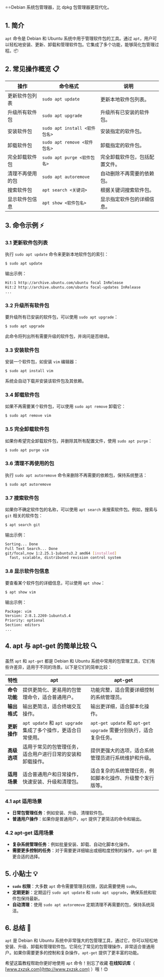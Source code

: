 

⭐⭐Debian 系统包管理器，比 dpkg 包管理器更现代化。

## 1. 简介

`apt` 命令是 Debian 和 Ubuntu 系统中用于管理软件包的工具。通过 `apt`，用户可以轻松地安装、更新、卸载和管理软件包。它集成了多个功能，能够简化包管理过程。📦

## 2. 常见操作概览 📋

| 操作                             | 命令格式                          | 说明                                |
|----------------------------------|-----------------------------------|-------------------------------------|
| 更新软件包列表                   | `sudo apt update`                 | 更新本地软件包列表。                |
| 升级所有软件包                   | `sudo apt upgrade`                | 升级所有已安装的软件包。            |
| 安装软件包                        | `sudo apt install <软件包名>`     | 安装指定的软件包。                  |
| 卸载软件包                        | `sudo apt remove <软件包名>`      | 卸载指定的软件包。                  |
| 完全卸载软件包                    | `sudo apt purge <软件包名>`       | 完全卸载软件包，包括配置文件。      |
| 清理不再使用的包                  | `sudo apt autoremove`             | 自动删除不再需要的依赖包。          |
| 搜索软件包                        | `apt search <关键词>`             | 根据关键词搜索软件包。              |
| 显示软件包信息                    | `apt show <软件包名>`             | 显示指定软件包的详细信息。          |

## 3. 命令示例 ⚡

### 3.1 更新软件包列表

执行 `sudo apt update` 命令来更新本地软件包的索引：

```bash
$ sudo apt update
```

输出示例：

```bash
Hit:1 http://archive.ubuntu.com/ubuntu focal InRelease
Hit:2 http://archive.ubuntu.com/ubuntu focal-updates InRelease
...
```

### 3.2 升级所有软件包

要升级所有已安装的软件包，可以使用 `sudo apt upgrade`：

```bash
$ sudo apt upgrade
```

此命令将列出所有需要升级的软件包，并询问是否继续。

### 3.3 安装软件包

安装一个软件包，如安装 `vim` 编辑器：

```bash
$ sudo apt install vim
```

系统会自动下载并安装该软件包及其依赖。

### 3.4 卸载软件包

如果不再需要某个软件包，可以使用 `sudo apt remove` 卸载它：

```bash
$ sudo apt remove vim
```

### 3.5 完全卸载软件包

如果你希望完全卸载软件包，并删除其所有配置文件，使用 `sudo apt purge`：

```bash
$ sudo apt purge vim
```

### 3.6 清理不再使用的包

执行 `sudo apt autoremove` 命令来删除不再需要的依赖包，保持系统整洁：

```bash
$ sudo apt autoremove
```

### 3.7 搜索软件包

如果你不确定软件包的名称，可以使用 `apt search` 来搜索软件包。例如，搜索与 `git` 相关的软件包：

```bash
$ apt search git
```

输出示例：

```bash
Sorting... Done
Full Text Search... Done
git/focal,now 1:2.25.1-1ubuntu3.2 amd64 [installed]
  fast, scalable, distributed revision control system
```

### 3.8 显示软件包信息

要查看某个软件包的详细信息，可以使用 `apt show`：

```bash
$ apt show vim
```

输出示例：

```bash
Package: vim
Version: 2:8.1.2269-1ubuntu5.4
Priority: optional
Section: editors
...
```

## 4. apt 与 apt-get 的简单比较 🔍

虽然 `apt` 和 `apt-get` 都是 Debian 和 Ubuntu 系统中常用的包管理工具，它们有些许差异，适用于不同的场景。以下是它们的简单比较：

| 特性                      | **apt**                                                        | **apt-get**                                                   |
|---------------------------|----------------------------------------------------------------|---------------------------------------------------------------|
| **命令功能**              | 提供更简化、更易用的包管理命令，适合普通用户。                    | 功能完整，适合需要详细控制的系统管理员。                        |
| **输出格式**              | 输出更简洁，适合终端交互操作。                                  | 输出更详细，适合脚本化操作。                                   |
| **更新操作**              | `apt update` 和 `apt upgrade` 集成了多个操作，更适合日常使用。   | `apt-get update` 和 `apt-get upgrade` 需要分别执行，适合复杂任务。 |
| **高级选项**              | 适用于常见的包管理任务，适合用户进行日常的安装和卸载操作。       | 提供更强大的选项，适合系统管理员进行系统维护和升级。            |
| **适用场景**              | 适合普通用户和日常操作，快速安装、升级和清理包。                  | 适合复杂的系统管理任务，例如脚本化操作、升级整个发行版等。      |

### 4.1 apt 适用场景

- **日常包管理任务**：例如安装、升级、清理软件包。
- **普通用户操作**：如果你是普通用户，`apt` 提供了更简洁的命令和输出。

### 4.2 apt-get 适用场景

- **复杂系统管理任务**：例如批量安装、卸载、自动化脚本化操作。
- **需要更多控制的任务**：对于需要更详细输出或细粒度控制的操作，`apt-get` 是更合适的选择。

## 5. 小贴士 💡

- **`sudo` 权限**：大多数 `apt` 命令需要管理员权限，因此需要使用 `sudo`。
- **定期更新**：定期运行 `sudo apt update` 和 `sudo apt upgrade`，确保系统和软件包保持最新。
- **自动清理**：使用 `sudo apt autoremove` 定期清理不再需要的包，保持系统简洁。

## 6. 总结 🎯

`apt` 是 Debian 和 Ubuntu 系统中非常强大的包管理工具，通过它，你可以轻松地安装、升级、卸载和管理软件包。它简化了常见的包管理操作，非常适合普通用户。如果你需要更多的控制和复杂操作，`apt-get` 提供了更丰富的功能。

希望这篇教程帮助你更好地使用 `apt` 命令！别忘了收藏 **在线知识库**（ [www.zxzsk.com](http://www.zxzsk.com) ）哦！😊